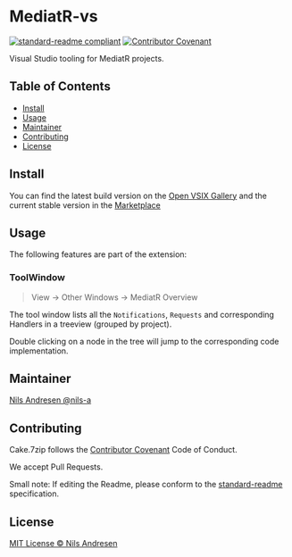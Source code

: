 # MediatR-vs

[![standard-readme compliant][]][standard-readme]
[![Contributor Covenant][contrib-covenantimg]][contrib-covenant]

Visual Studio tooling for MediatR projects.

## Table of Contents

- [Install](#install)
- [Usage](#usage)
- [Maintainer](#maintainer)
- [Contributing](#contributing)
- [License](#license)

## Install

You can find the latest build version on the [Open VSIX Gallery](https://www.vsixgallery.com/extension/3a8c8d1d-7dd3-43ff-ac42-df24457b78fd)
and the current stable version in the [Marketplace](https://marketplace.visualstudio.com/items?itemName=nilsa.mediatr-vs)

## Usage

The following features are part of the extension:

### ToolWindow

> View -> Other Windows -> MediatR Overview

The tool window lists all the `Notifications`, `Requests` and corresponding Handlers in a treeview (grouped by project).

Double clicking on a node in the tree will jump to the corresponding code implementation.

## Maintainer

[Nils Andresen @nils-a][maintainer]

## Contributing

Cake.7zip follows the [Contributor Covenant][contrib-covenant] Code of Conduct.

We accept Pull Requests.

Small note: If editing the Readme, please conform to the [standard-readme][] specification.

## License

[MIT License © Nils Andresen][license]

[standard-readme]: https://github.com/RichardLitt/standard-readme
[standard-readme compliant]: https://img.shields.io/badge/readme%20style-standard-brightgreen.svg?style=flat-square
[contrib-covenant]: https://www.contributor-covenant.org/version/2/0/code_of_conduct/
[contrib-covenantimg]: https://img.shields.io/badge/Contributor%20Covenant-v2.0%20adopted-ff69b4.svg
[maintainer]: https://github.com/nils-a
[license]: LICENSE.txt
